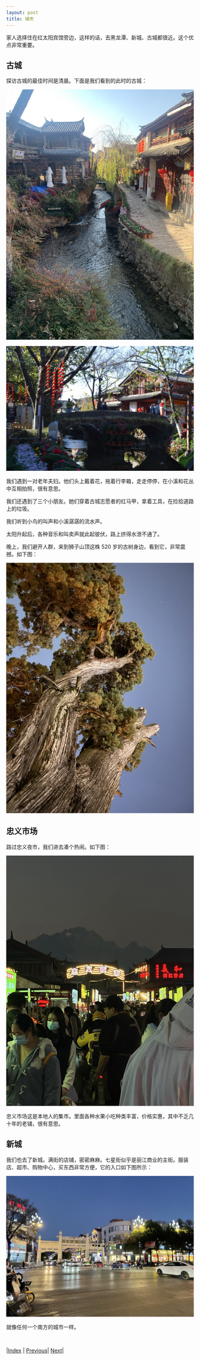 ```yaml
---
layout: post
title: 城市
---
```


家人选择住在红太阳宾馆旁边，这样的话，去黑龙潭、新城、古城都很近。这个优点非常重要。

## 古城

探访古城的最佳时间是清晨。下面是我们看到的此时的古城：

![古城白天](fig/5-guchenbai/1.jpg)

![古城桥](fig/5-guchenbai/2.jpg)

我们遇到一对老年夫妇。他们头上戴着花，拖着行李箱，走走停停，在小溪和花丛中互相拍照，很有意思。

我们还遇到了三个小朋友。她们穿着古城志愿者的红马甲，拿着工具，在捡拾道路上的垃圾。

我们听到小鸟的叫声和小溪潺潺的流水声。

太阳升起后，各种音乐和叫卖声就此起彼伏，路上挤得水泄不通了。

晚上，我们避开人群，来到狮子山顶这株 520 岁的古树身边，看到它，非常震撼。如下图：

![柏树](./fig/6-baishu/1.jpg)

## 忠义市场

路过忠义夜市，我们进去凑个热闹。如下图：

![忠义夜市](fig/4-guchenye/1.jpg)

忠义市场这是本地人的集市。里面各种水果小吃种类丰富，价格实惠，其中不乏几十年的老铺，很有意思。

## 新城

我们也去了新城。满街的店铺，密密麻麻。七星街似乎是丽江商业的主街。服装店、超市、购物中心，买东西非常方便，它的入口如下图所示：

![七星街](fig/4-guchenye/2.jpg)

就像任何一个南方的城市一样。

<br/>

|[Index](./) | [Previous](0-intro)| [Next](3-mufu)|

